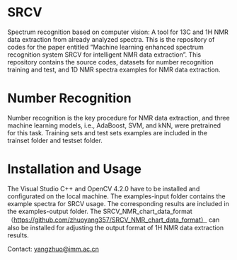 # SRCV
Spectrum recognition based on computer vision: A tool for 13C and 1H  NMR data extraction from already analyzed spectra.
This is the repository of codes for the paper entitled “Machine learning enhanced spectrum recognition system SRCV for intelligent NMR data extraction”. This repository contains the source codes, datasets for number recognition training and test, and 1D NMR spectra examples for NMR data extraction. 

# Number Recognition
Number recognition is the key procedure for NMR data extraction, and three machine learning models, i.e., AdaBoost, SVM, and kNN, were pretrained for this task. Training sets and test sets examples are included in the trainset folder and testset folder. 

# Installation and Usage
The Visual Studio C++ and OpenCV 4.2.0 have to be installed and configurated on the local machine. The examples-input folder contains the example spectra for SRCV usage. The corresponding results are included in the examples-output folder. The SRCV_NMR_chart_data_format （https://github.com/zhuoyang357/SRCV_NMR_chart_data_format） can also be installed for adjusting the output format of 1H NMR data extraction results. 

Contact: yangzhuo@imm.ac.cn


